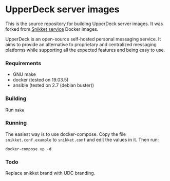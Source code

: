 # UpperDeck server images

This is the source repository for building UpperDeck server images. It was forked from [Snikket service](https://snikket.org/service/)
Docker images.

UpperDeck is an open-source self-hosted personal messaging service. It aims to
provide an alternative to proprietary and centralized messaging platforms
while supporting all the expected features and being easy to use.


### Requirements

 - GNU make
 - docker (tested on 19.03.5)
 - ansible (tested on 2.7 (debian buster))

### Building

Run `make`

### Running

The easiest way is to use docker-compose. Copy the file `snikket.conf.example` to
`snikket.conf` and edit the values in it. Then run:

```console
docker-compose up -d
```
### Todo

Replace snikket brand with UDC branding.
